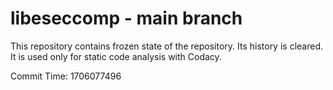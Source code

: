 # libeseccomp - main branch

This repository contains frozen state of the repository.
Its history is cleared. It is used only for static code
analysis with Codacy.

Commit Time: 1706077496